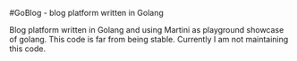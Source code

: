 #GoBlog - blog platform written in Golang

Blog platform written in Golang and using Martini as playground showcase of golang. This code is far from being stable.
Currently I am not maintaining this code.
